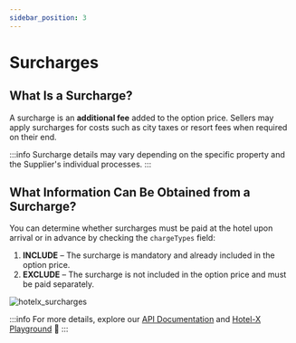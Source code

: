 ```yaml
---
sidebar_position: 3
---
```


# Surcharges

## What Is a Surcharge?
A surcharge is an **additional fee** added to the option price. Sellers may apply surcharges for costs such as city taxes or resort fees when required on their end.

:::info
Surcharge details may vary depending on the specific property and the Supplier's individual processes.
:::

## What Information Can Be Obtained from a Surcharge?
You can determine whether surcharges must be paid at the hotel upon arrival or in advance by checking the `chargeTypes` field:

1. **INCLUDE** – The surcharge is mandatory and already included in the option price.
2. **EXCLUDE** – The surcharge is not included in the option price and must be paid separately.

![hotelx_surcharges](https://storage.travelgate.com/kbase/hotelx_surcharges.jpg)

:::info
For more details, explore our [API Documentation](/docs/apis/for-buyers/hotel-x-pull-buyers-api/quickstart) and [Hotel-X Playground](/playground) 🚀
:::
